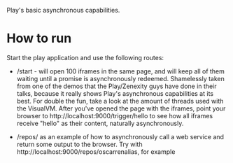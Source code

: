 Play's basic asynchronous capabilities.

How to run
==========
Start the play application and use the following routes:

* /start - will open 100 iframes in the same page, and will keep all of them waiting until a promise is asynchronously redeemed. Shamelessly taken from one of the demos that the Play/Zenexity guys have done in their talks, because it really shows Play's asynchronous capabilities at its best. For double the fun, take a look at the amount of threads used with the VisualVM. After you've opened the page with the iframes, point your browser to http://localhost:9000/trigger/hello to see how all iframes receive "hello" as their content, naturally asynchronously.

* /repos/<github-huser> as an example of how to asynchronously call a web service and return some output to the browser. Try with http://localhost:9000/repos/oscarrenalias, for example